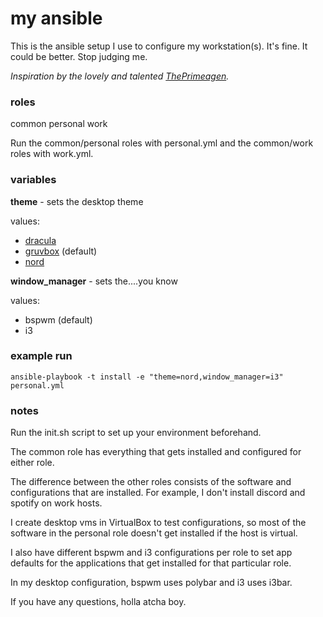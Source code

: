 # my ansible
This is the ansible setup I use to configure my workstation(s). It's fine. It could be better.
Stop judging me.

*Inspiration by the lovely and talented [ThePrimeagen](https://github.com/ThePrimeagen).*

### roles
common
personal
work

Run the common/personal roles with personal.yml and the common/work roles with work.yml.

### variables
__theme__ - sets the desktop theme

values:
- [dracula](https://draculatheme.com/)
- [gruvbox](https://github.com/morhetz/gruvbox) (default)
- [nord](https://www.nordtheme.com/)

__window_manager__ - sets the....you know

values:
- bspwm (default)
- i3

### example run
`ansible-playbook -t install -e "theme=nord,window_manager=i3" personal.yml`

### notes

Run the init.sh script to set up your environment beforehand.

The common role has everything that gets installed and configured for either role.

The difference between the other roles consists of the software and configurations that are
installed. For example, I don't install discord and spotify on work hosts.

I create desktop vms in VirtualBox to test configurations, so most of the software in the personal
role doesn't get installed if the host is virtual.

I also have different bspwm and i3 configurations per role to set app defaults for the applications
that get installed for that particular role.

In my desktop configuration, bspwm uses polybar and i3 uses i3bar.

If you have any questions, holla atcha boy.
